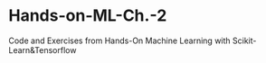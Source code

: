 # Hands-on-ML-Ch.-2
Code and Exercises from Hands-On Machine Learning with Scikit-Learn&amp;Tensorflow
